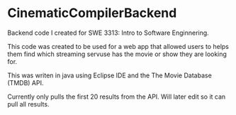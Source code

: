 # CinematicCompilerBackend

Backend code I created for SWE 3313: Intro to Software Enginnering.

This code was created to be used for a web app that allowed users to helps them find which streaming servuse has the movie or show they are looking for.

This was writen in java using Eclipse IDE and the The Movie Database (TMDB) API. 

Currently only pulls the first 20 results from the API. Will later edit so it can pull all results. 
